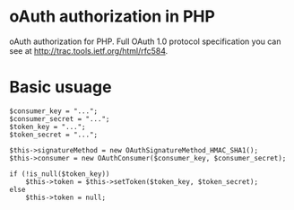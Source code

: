 oAuth authorization in PHP
==========================

oAuth authorization for PHP. Full OAuth 1.0 protocol specification you can see at http://trac.tools.ietf.org/html/rfc584.

Basic usuage
============
  
    $consumer_key = "...";
    $consumer_secret = "...";
    $token_key = "...";
    $token_secret = "...";
  
	$this->signatureMethod = new OAuthSignatureMethod_HMAC_SHA1();
	$this->consumer = new OAuthConsumer($consumer_key, $consumer_secret);
	
	if (!is_null($token_key))
		$this->token = $this->setToken($token_key, $token_secret);
	else
		$this->token = null;

